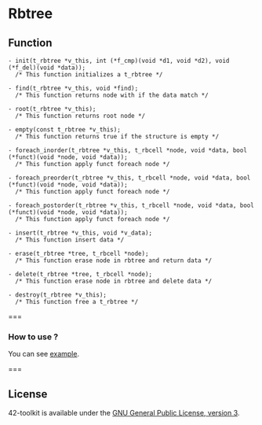 Rbtree
==========

## Function

	- init(t_rbtree *v_this, int (*f_cmp)(void *d1, void *d2), void (*f_del)(void *data));
	  /* This function initializes a t_rbtree */

	- find(t_rbtree *v_this, void *find);
	  /* This function returns node with if the data match */

	- root(t_rbtree *v_this);
	  /* This function returns root node */

	- empty(const t_rbtree *v_this);
	  /* This function returns true if the structure is empty */

	- foreach_inorder(t_rbtree *v_this, t_rbcell *node, void *data, bool (*funct)(void *node, void *data));
	  /* This function apply funct foreach node */

	- foreach_preorder(t_rbtree *v_this, t_rbcell *node, void *data, bool (*funct)(void *node, void *data));
	  /* This function apply funct foreach node */

	- foreach_postorder(t_rbtree *v_this, t_rbcell *node, void *data, bool (*funct)(void *node, void *data));
	  /* This function apply funct foreach node */

	- insert(t_rbtree *v_this, void *v_data);
	  /* This function insert data */

	- erase(t_rbtree *tree, t_rbcell *node);
	  /* This function erase node in rbtree and return data */

	- delete(t_rbtree *tree, t_rbcell *node);
	  /* This function erase node in rbtree and delete data */

	- destroy(t_rbtree *v_this);
	  /* This function free a t_rbtree */

===

### How to use ?

You can see [example](https://github.com/QuentinPerez/42-toolkit/tree/master/examples/libc/rbtree).

===
## License

42-toolkit is available under the [GNU General Public License, version 3](LICENSE).
